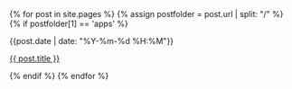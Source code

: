 <div>
{% for post in site.pages %}
  {% assign postfolder = post.url | split: "/" %}
  {% if postfolder[1] == 'apps' %}
    <p>{{post.date | date: "%Y-%m-%d %H:%M"}}</p>
    <p><a href="{{ post.url }}">{{ post.title }}</a></p>
  {% endif %}
{% endfor %}
</div>
